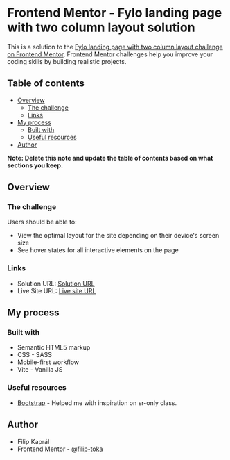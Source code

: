 # Frontend Mentor - Fylo landing page with two column layout solution

This is a solution to the [Fylo landing page with two column layout challenge on Frontend Mentor](https://www.frontendmentor.io/challenges/fylo-landing-page-with-two-column-layout-5ca5ef041e82137ec91a50f5). Frontend Mentor challenges help you improve your coding skills by building realistic projects. 

## Table of contents

- [Overview](#overview)
  - [The challenge](#the-challenge)
  - [Links](#links)
- [My process](#my-process)
  - [Built with](#built-with)
  - [Useful resources](#useful-resources)
- [Author](#author)

**Note: Delete this note and update the table of contents based on what sections you keep.**

## Overview

### The challenge

Users should be able to:

- View the optimal layout for the site depending on their device's screen size
- See hover states for all interactive elements on the page

### Links

- Solution URL: [Solution URL](https://github.com/filip-toka/fem-news-homepage)
- Live Site URL: [Live site URL](https://filip-toka.github.io/fem-news-homepage)

## My process

### Built with

- Semantic HTML5 markup
- CSS - SASS
- Mobile-first workflow
- Vite - Vanilla JS

### Useful resources

- [Bootstrap](https://getbootstrap.com) - Helped me with inspiration on sr-only class.

## Author

- Filip Kaprál
- Frontend Mentor - [@filip-toka](https://www.frontendmentor.io/profile/filip-toka)
